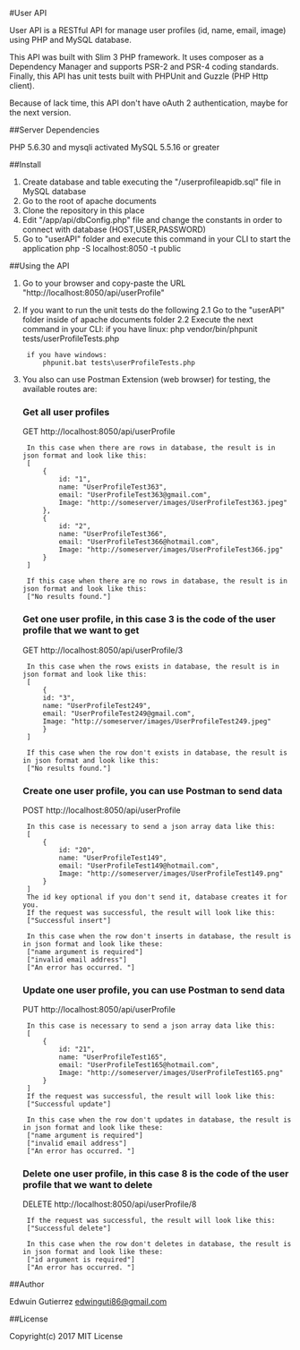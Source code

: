 #User API

User API is a RESTful API for manage user profiles (id, name, email, image) using PHP and MySQL database.

This API was built with Slim 3 PHP framework. It uses composer as a Dependency Manager and supports PSR-2 and PSR-4 coding standards.
Finally, this API has unit tests built with PHPUnit and Guzzle (PHP Http client).

Because of lack time, this API don't have oAuth 2 authentication, maybe for the next version.

##Server Dependencies

PHP 5.6.30 and mysqli activated
MySQL 5.5.16 or greater

##Install

1. Create database and table executing the "/userprofileapidb.sql" file in MySQL database
2. Go to the root of apache documents
3. Clone the repository in this place
4. Edit "/app/api/dbConfig.php" file and change the constants in order to connect with database (HOST,USER,PASSWORD)
5. Go to "userAPI" folder and execute this command in your CLI to start the application 
	php -S localhost:8050 -t public

##Using the API

1. Go to your browser and copy-paste the URL "http://localhost:8050/api/userProfile"
2. If you want to run the unit tests do the following
	2.1 Go to the "userAPI" folder inside of apache documents folder
	2.2 Execute the next command in your CLI:
		if you have linux:
			php vendor/bin/phpunit tests/userProfileTests.php
		
		if you have windows:
			phpunit.bat tests\userProfileTests.php

3. You also can use Postman Extension (web browser) for testing, the available routes are:
	
	### Get all user profiles 
	GET http://localhost:8050/api/userProfile
	
		In this case when there are rows in database, the result is in json format and look like this:
		[
			{
				id: "1",
				name: "UserProfileTest363",
				email: "UserProfileTest363@gmail.com",
				Image: "http://someserver/images/UserProfileTest363.jpeg"
			},
			{
				id: "2",
				name: "UserProfileTest366",
				email: "UserProfileTest366@hotmail.com",
				Image: "http://someserver/images/UserProfileTest366.jpg"
			}
		]
		
		If this case when there are no rows in database, the result is in json format and look like this:
		["No results found."]
	
	
	
	### Get one user profile, in this case 3 is the code of the user profile that we want to get
	GET http://localhost:8050/api/userProfile/3
	
		In this case when the rows exists in database, the result is in json format and look like this:
		[
			{
			id: "3",
			name: "UserProfileTest249",
			email: "UserProfileTest249@gmail.com",
			Image: "http://someserver/images/UserProfileTest249.jpeg"
			}
		]
		
		If this case when the row don't exists in database, the result is in json format and look like this:
		["No results found."]
	
	
	
	### Create one user profile, you can use Postman to send data
	POST http://localhost:8050/api/userProfile
	
		In this case is necessary to send a json array data like this:
		[
			{
				id: "20",
				name: "UserProfileTest149",
				email: "UserProfileTest149@hotmail.com",
				Image: "http://someserver/images/UserProfileTest149.png"
			}
		]
		The id key optional if you don't send it, database creates it for you.
		If the request was successful, the result will look like this:
		["Successful insert"]
		
		In this case when the row don't inserts in database, the result is in json format and look like these:
		["name argument is required"]
		["invalid email address"]
		["An error has occurred. "]
		
	
	
	### Update one user profile, you can use Postman to send data
	PUT http://localhost:8050/api/userProfile
		
		In this case is necessary to send a json array data like this:
		[
			{
				id: "21",
				name: "UserProfileTest165",
				email: "UserProfileTest165@hotmail.com",
				Image: "http://someserver/images/UserProfileTest165.png"
			}
		]
		If the request was successful, the result will look like this:
		["Successful update"]
		
		In this case when the row don't updates in database, the result is in json format and look like these:
		["name argument is required"]
		["invalid email address"]
		["An error has occurred. "]
	
	
	
	### Delete one user profile, in this case 8 is the code of the user profile that we want to delete
	DELETE http://localhost:8050/api/userProfile/8
		
		If the request was successful, the result will look like this:
		["Successful delete"]
		
		In this case when the row don't deletes in database, the result is in json format and look like these:
		["id argument is required"]
		["An error has occurred. "]
		

##Author

Edwuin Gutierrez
edwinguti86@gmail.com


##License

Copyright(c) 2017
MIT License
